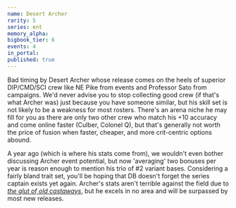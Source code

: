 ```yaml
---
name: Desert Archer
rarity: 5
series: ent
memory_alpha:
bigbook_tier: 6
events: 4
in_portal:
published: true
---
```


Bad timing by Desert Archer whose release comes on the heels of superior DIP/CMD/SCI crew like NE Pike from events and Professor Sato from campaigns. We'd never advise you to stop collecting good crew (if that's what Archer was) just because you have someone similar, but his skill set is not likely to be a weakness for most rosters. There's an arena niche he may fill for you as there are only two other crew who match his +10 accuracy and come online faster (Culber, Colonel Q), but that's generally not worth the price of fusion when faster, cheaper, and more crit-centric options abound.

A year ago (which is where his stats come from), we wouldn't even bother discussing Archer event potential, but now 'averaging' two bonuses per year is reason enough to mention his trio of #2 variant bases. Considering a fairly bland trait set, you'll be hoping that DB doesn't forget the series captain exists yet again. Archer's stats aren't terrible against the field due to  [_the glut of old castaways_](https://www.youtube.com/watch?v=lDhFpdc8CYA&t=3), but he excels in no area and will be surpassed by most new releases.

